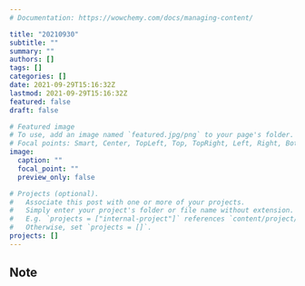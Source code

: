 ```yaml
---
# Documentation: https://wowchemy.com/docs/managing-content/

title: "20210930"
subtitle: ""
summary: ""
authors: []
tags: []
categories: []
date: 2021-09-29T15:16:32Z
lastmod: 2021-09-29T15:16:32Z
featured: false
draft: false

# Featured image
# To use, add an image named `featured.jpg/png` to your page's folder.
# Focal points: Smart, Center, TopLeft, Top, TopRight, Left, Right, BottomLeft, Bottom, BottomRight.
image:
  caption: ""
  focal_point: ""
  preview_only: false

# Projects (optional).
#   Associate this post with one or more of your projects.
#   Simply enter your project's folder or file name without extension.
#   E.g. `projects = ["internal-project"]` references `content/project/deep-learning/index.md`.
#   Otherwise, set `projects = []`.
projects: []
---
```


## Note

